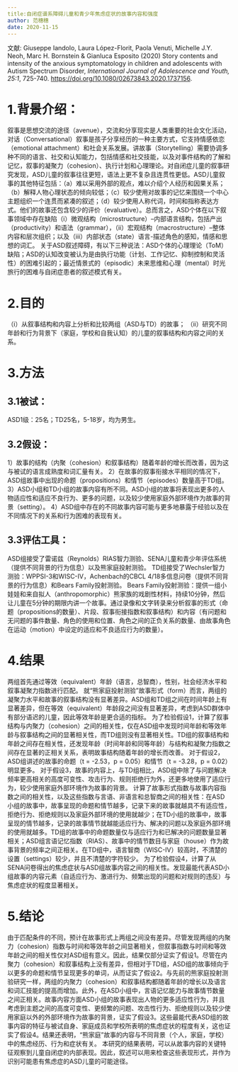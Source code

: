 ```yaml
---
title:自闭症谱系障碍儿童和青少年焦虑症状的故事内容和强度
author: 范穗穗
date: 2020-11-15
---
```

文献: Giuseppe Iandolo, Laura López-Florit, Paola Venuti, Michelle J.Y. Neoh, Marc H. Bornstein & Gianluca Esposito (2020) Story contents and intensity of the anxious symptomatology in children and adolescents with Autism Spectrum Disorder, *International Journal of Adolescence and Youth, 25:1*, 725-740. https://doi.org/10.1080/02673843.2020.1737156.
# 1.背景介绍：
叙事是思想交流的途径（avenue），交流和分享现实是人类重要的社会文化活动，对话（Conversational）叙事是孩子分享经历的一种主要方式，它支持情感依恋（emotional attachment）和社会关系发展。讲故事（Storytelling）需要协调多种不同的语言、社交和认知能力，包括情感和社交技能，以及对事件结构的了解和记忆，叙事的凝聚力（cohesion）、执行计划和心理理论。对自闭症儿童的叙事研究发现，ASD儿童的叙事往往更短，语法上更不复杂且连贯性更低。ASD儿童叙事的其他特征包括：（a）难以采用外部的观点，难以介绍个人经历和因果关系；（b）解释人物心理状态的倾向较低；（c）较少使用对故事的记忆来围绕一个中心主题组织一个连贯而紧凑的叙述；（d）较少使用人称代词，时间和指称表达方式。他们的故事还包含较少的评价（evaluative）。总而言之，ASD个体在以下叙事领域中存在缺陷（i）微观结构（microstructure）–内部语言结构，包括产出（productivity）和语法（grammar），（ii）宏观结构（macrostructure）–整体内容和层次组织；以及（iii）内部状态（state）语言-描述角色的感知，情感和思想的词汇。
关于ASD叙述障碍，有以下三种说法：ASD个体的心理理论（ToM）缺陷；ASD的认知改变被认为是由执行功能（计划、工作记忆、抑制控制和灵活性）的困难引起的；最近情景式的（episodic）未来思维和心理（mental）时光旅行的困难与自闭症患者的叙述模式有关。
# 2.目的
（i）从叙事结构和内容上分析和比较两组（ASD与TD）的故事；
（ii）研究不同年龄和行为背景下（家庭，学校和自我认知）的儿童的叙事结构和内容之间的关系。
# 3.方法
## 3.1被试：
ASD1级：25名；TD25名，5-18岁，均为男生。
## 3.2假设：
1）故事的结构（内聚（cohesion）和叙事结构）随着年龄的增长而改善，因为这与被试的语言成熟度和词汇量有关。
2）在故事的叙事衔接水平相同的情况下，ASD组故事中出现的命题（propositions）和情节（episodes）数量高于TD组。
3）ASD小组和TD小组的故事内容有所不同。ASD小组的故事将表现出更多的人物适应性和适应不良行为、更多的问题，以及较少使用家庭外部环境作为故事的背景（setting）。
4）ASD组中存在的不同故事内容可能与更多地暴露于经验以及在不同情况下的关系和行为困难的表现有关。
## 3.3评估工具：
ASD组接受了雷诺兹（Reynolds）RIAS智力测验、SENA儿童和青少年评估系统（提供不同背景的行为信息）以及熊家庭投射测验。
TD组接受了Wechsler智力测验：WPPSI-3和WISC-IV，Achenbach的CBCL 4/18多信息问卷（提供不同背景的行为信息）和Bears Family投射测验。
Bears Family投射测验：提供一组小娃娃和来自拟人（anthropomorphic）熊家族的戏剧性材料，持续10分钟，然后让儿童在5分钟的期限内讲一个故事。通过录像和文字转录来分析叙事的形式（命题（propositions的数量）、片段、叙事衔接指数和叙事结构）和内容（有问题和无问题的事件数量、角色的使用和位置、角色之间的正负关系的数量、由故事角色在运动（motion）中设定的适应和不良适应行为的数量）。
# 4.结果
两组首先通过等效（equivalent）年龄（语言，总智商），性别，社会经济水平和叙事凝聚力指数进行匹配。
就“熊家庭投射测验”故事形式（form）而言，两组的凝聚力水平和故事的叙事结构没有显著差异。ASD组和TD组之间在时间年龄上有显著差异，但在等效（equivalent）年龄段之间没有显著差异，考虑到ASD群体中有部分语迟的儿童，因此等效年龄是更合适的指标。
为了检验假设1，计算了叙事结构与内聚力（cohesion）之间的相关性，仅在ASD组中发现时间年龄和等效年龄与叙事结构之间的显著相关性，而TD组则没有显著相关性。TD组的叙事结构和年龄之间存在相关性，还发现年龄（时间年龄和同等年龄）与结构和凝聚力指数之间存在显著的正相关关系，表明故事结构随着年龄的增长而改善。
对于假设2，ASD组讲述的故事的命题（t = -2.53，p = 0.05）和情节（t = -3.28，p = 0.02）明显更多。
对于假设3，故事的内容上，与TD组相比，ASD组中除了与问题解决频率更高相关的高度可变性、攻击行为、规则拒绝行为外，还更多地使用了适应行为，较少使用家庭外部环境作为故事的背景。
计算了故事形式指数与故事内容指数之间的相关性，以及这些指数与言语、非语言和总智商之间的相关性：在ASD小组的故事中，故事呈现的命题和情节越多，记录下来的故事就越具不有适应性，拒绝行为、拒绝规则以及家庭外部环境的使用就越少；在TD小组的故事中，故事呈现的情节越多，记录的故事情节就越能适应行为、解决的问题以及家庭外部环境的使用就越多。TD组的故事中的命题数量仅与适应行为和已解决的问题数量显著相关；ASD组言语记忆指数（RIAS）、故事中的情节数目与家庭（house）作为故事背景的频率之间正相关。在TD组中，语言智商（WISC-IV）较高时，不清楚的设置（settings）较少，并且不清楚的字符较少。
为了检验假设4，计算了从SENA问卷得出的焦虑症状与ASD组故事内容之间的相关性。发现最能代表ASD小组故事的内容元素（自适应行为、激进行为、频繁出现的问题和对规则的违反）与焦虑症状的程度显著相关。
# 5.结论
由于匹配条件的不同，预计在故事形式上两组之间没有差异。尽管发现两组的内聚力（cohesion）指数与时间和等效年龄之间显著相关，但叙事指数与时间和等效年龄之间的相关性仅对ASD组有意义。因此，结果仅部分证实了假设1。尽管在内聚力（cohesion）和叙事结构上没有差异，但相对于TD组，ASD组的故事倾向于以更多的命题和情节呈现更多的单词，从而证实了假设2。与先前的熊家庭投射测验研究一样，两组的内聚力（cohesion）和叙事结构都随着年龄的增长以及语言和词汇技能的提高而增加。此外，在ASD小组中，言语记忆能力与故事情节数量之间正相关。故事内容方面ASD小组的故事表现出人物的更多适应性行为，并且考虑到主题之间的高度可变性、更频繁的问题、攻击性行为、拒绝规则以及较少使用家庭以外的外部环境作为故事的背景，证实了假设3。这些最能代表ASD组的故事内容的特征与被试自身、家庭成员和学校所表明的焦虑症状的程度有关，这也证实了假设4。结果还表明，“熊家庭”故事的内容与不同背景（个人，家庭，学校）中的焦虑经历、行为和症状有关。
本研究的结果表明，可以从故事内容的关键特征观察到儿童自闭症的内部表现。因此，叙述可以用来检查这些表现形式，并作为识别可能患有焦虑症的ASD儿童的可能途径。